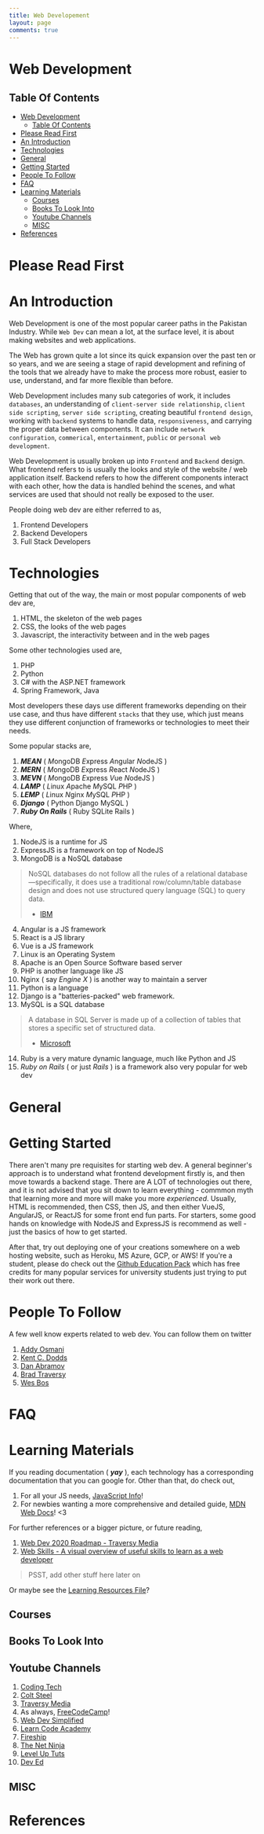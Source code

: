 ```yaml
---
title: Web Developement
layout: page
comments: true
---
```


# Web Development

## Table Of Contents

- [Web Development](#web-development)
  - [Table Of Contents](#table-of-contents)
- [Please Read First](#please-read-first)
- [An Introduction](#an-introduction)
- [Technologies](#technologies)
- [General](#general)
- [Getting Started](#getting-started)
- [People To Follow](#people-to-follow)
- [FAQ](#faq)
- [Learning Materials](#learning-materials)
  - [Courses](#courses)
  - [Books To Look Into](#books-to-look-into)
  - [Youtube Channels](#youtube-channels)
  - [MISC](#misc)
- [References](#references)

# Please Read First

# An Introduction

Web Development is one of the most popular career paths in the Pakistan Industry.
While `Web Dev` can mean a lot, at the surface level, it is about making websites and web applications.

The Web has grown quite a lot since its quick expansion over the past ten or so years, and we are seeing
a stage of rapid development and refining of the tools that we already have to make the process more
robust, easier to use, understand, and far more flexible than before.

Web Development includes many sub categories of work, it includes `databases`, an understanding of
`client-server side relationship`, `client side scripting`, `server side scripting`, creating beautiful `frontend design`, working with `backend` systems to handle data, `responsiveness`, and carrying the proper data between components.
It can include `network configuration`, `commerical`, `entertainment`, `public` or `personal web development`.

Web Development is usually broken up into `Frontend` and `Backend` design. What frontend refers to is usually the looks and style of the website / web application itself. Backend refers to how the different components interact with each other, how the data is handled behind the scenes, and what services are used that should not really be exposed to the user.

People doing web dev are either referred to as,

1. Frontend Developers
2. Backend Developers
3. Full Stack Developers

# Technologies

Getting that out of the way, the main or most popular components of web dev are,

1. HTML, the skeleton of the web pages
2. CSS, the looks of the web pages
3. Javascript, the interactivity between and in the web pages

Some other technologies used are,

1. PHP
2. Python
3. C# with the ASP.NET framework
4. Spring Framework, Java

Most developers these days use different frameworks depending on their use case, and thus have different `stacks` that they use, which just means they use different conjunction of frameworks or technologies to meet their needs.

Some popular stacks are,

1. **_MEAN_** ( *M*ongoDB *E*xpress *A*ngular *N*odeJS )
2. **_MERN_** ( *M*ongoDB *E*xpress *R*eact *N*odeJS )
3. **_MEVN_** ( *M*ongoDB *E*xpress *V*ue *N*odeJS )
4. **_LAMP_** ( *L*inux *A*pache *M*ySQL *P*HP )
5. **_LEMP_** ( *L*inux *N*ginx *M*ySQL *P*HP )
6. **_Django_** ( Python Django MySQL )
7. **_Ruby On Rails_** ( Ruby SQLite Rails )

Where,

1. NodeJS is a runtime for JS
2. ExpressJS is a framework on top of NodeJS
3. MongoDB is a NoSQL database

> NoSQL databases do not follow all the rules of a relational database —specifically, it does use a traditional row/column/table database design and does not use structured query language (SQL) to query data.
>
> - [IBM](https://www.ibm.com/cloud/learn/nosql-databases)

4. Angular is a JS framework
5. React is a JS library
6. Vue is a JS framework
7. Linux is an Operating System
8. Apache is an Open Source Software based server
9. PHP is another language like JS
10. Nginx ( say _Engine X_ ) is another way to maintain a server
11. Python is a language
12. Django is a "batteries-packed" web framework.
13. MySQL is a SQL database

> A database in SQL Server is made up of a collection of tables that stores a specific set of structured data.
>
> - [Microsoft](https://docs.microsoft.com/en-us/sql/relational-databases/databases/databases?view=sql-server-ver15)

14. Ruby is a very mature dynamic language, much like Python and JS
15. _Ruby on Rails_ ( or just _Rails_ ) is a framework also very popular for web dev

# General

# Getting Started

There aren't many pre requisites for starting web dev. A general beginner's approach is to understand what frontend development firstly is, and then move towards a backend stage. There are A LOT of technologies out there, and it is not advised that you sit down to learn everything - commmon myth that learning more and more will make you more _experienced_. Usually, HTML is recommended, then CSS, then JS, and then either VueJS, AngularJS, or ReactJS for some front end fun parts. For starters, some good hands on knowledge with NodeJS and ExpressJS is recommend as well - just the basics of how to get started.

After that, try out deploying one of your creations somewhere on a web hosting website, such as Heroku, MS Azure, GCP, or AWS! If you're a student, please do check out the [Github Education Pack](education.github.com) which has free credits for many popular services for university students just trying to put their work out there.

# People To Follow

A few well know experts related to web dev. You can follow them on twitter

1. [Addy Osmani](https://twitter.com/addyosmani)
2. [Kent C. Dodds](https://twitter.com/kentcdodds)
3. [Dan Abramov](https://twitter.com/dan_abramov)
4. [Brad Traversy](https://twitter.com/traversymedia)
5. [Wes Bos](https://twitter.com/wesbos)

# FAQ

# Learning Materials

If you reading documentation ( **_yay_** ), each technology has a corresponding documentation that you can google for. Other than that, do check out,

1. For all your JS needs, [JavaScript Info](https://javascript.info/)!
2. For newbies wanting a more comprehensive and detailed guide, [MDN Web Docs](https://developer.mozilla.org/en-US/docs/Learn/Getting_started_with_the_web)! <3

For further references or a bigger picture, or future reading,

1. [Web Dev 2020 Roadmap - Traversy Media](https://www.youtube.com/watch?v=0pThnRneDjw&t=3792s)
2. [Web Skills - A visual overview of useful skills to learn as a web developer](https://andreasbm.github.io/web-skills/)

> PSST, add other stuff here later on

Or maybe see the [Learning Resources File](https://github.com/Software-Development-Pakistan/Software-Development-Pakistan.github.io/blob/saif/Content/Learning-resources.md)?

## Courses

## Books To Look Into

## Youtube Channels

1. [Coding Tech](https://www.youtube.com/channel/UCtxCXg-UvSnTKPOzLH4wJaQ)
2. [Colt Steel](https://www.youtube.com/channel/UCrqAGUPPMOdo0jfQ6grikZw)
3. [Traversy Media](https://www.youtube.com/user/TechGuyWeb)
4. As always, [FreeCodeCamp](https://www.youtube.com/channel/UC8butISFwT-Wl7EV0hUK0BQ)!
5. [Web Dev Simplified](https://www.youtube.com/channel/UCFbNIlppjAuEX4znoulh0Cw)
6. [Learn Code Academy](https://www.youtube.com/user/learncodeacademy)
7. [Fireship](https://www.youtube.com/channel/UCsBjURrPoezykLs9EqgamOA)
8. [The Net Ninja](https://www.youtube.com/channel/UCW5YeuERMmlnqo4oq8vwUpg)
9. [Level Up Tuts](https://www.youtube.com/c/LevelUpTuts)
10. [Dev Ed](https://www.youtube.com/channel/UClb90NQQcskPUGDIXsQEz5Q)

## MISC

# References
